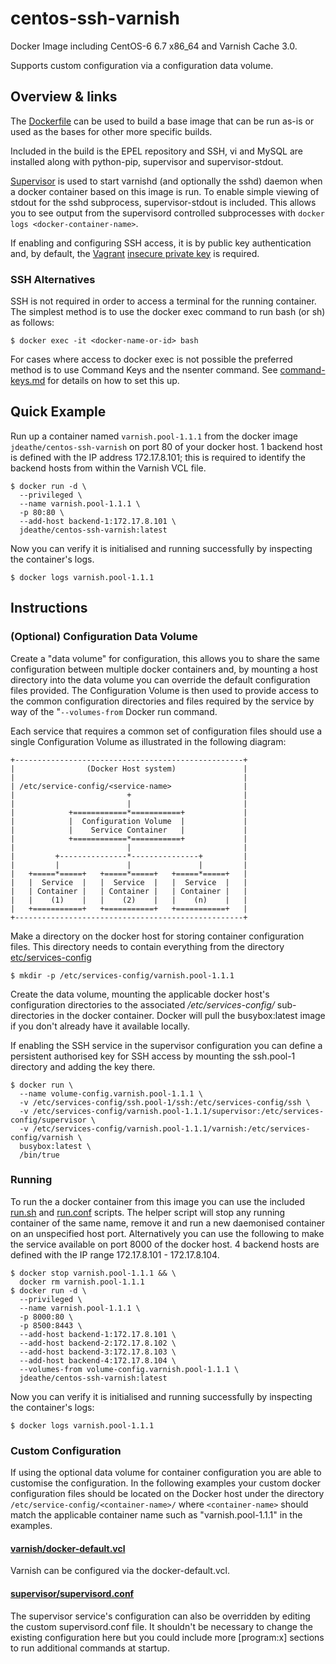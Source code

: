 centos-ssh-varnish
==================

Docker Image including CentOS-6 6.7 x86_64 and Varnish Cache 3.0.

Supports custom configuration via a configuration data volume.

## Overview & links

The [Dockerfile](https://github.com/jdeathe/centos-ssh-varnish/blob/centos-6/Dockerfile) can be used to build a base image that can be run as-is or used as the bases for other more specific builds.

Included in the build is the EPEL repository and SSH, vi and MySQL are installed along with python-pip, supervisor and supervisor-stdout.

[Supervisor](http://supervisord.org/) is used to start varnishd (and optionally the sshd) daemon when a docker container based on this image is run. To enable simple viewing of stdout for the sshd subprocess, supervisor-stdout is included. This allows you to see output from the supervisord controlled subprocesses with `docker logs <docker-container-name>`.

If enabling and configuring SSH access, it is by public key authentication and, by default, the [Vagrant](http://www.vagrantup.com/) [insecure private key](https://github.com/mitchellh/vagrant/blob/master/keys/vagrant) is required.

### SSH Alternatives

SSH is not required in order to access a terminal for the running container. The simplest method is to use the docker exec command to run bash (or sh) as follows: 

```
$ docker exec -it <docker-name-or-id> bash
```

For cases where access to docker exec is not possible the preferred method is to use Command Keys and the nsenter command. See [command-keys.md](https://github.com/jdeathe/centos-ssh-varnish/blob/centos-6/command-keys.md) for details on how to set this up.

## Quick Example

Run up a container named ```varnish.pool-1.1.1``` from the docker image ```jdeathe/centos-ssh-varnish``` on port 80 of your docker host. 1 backend host is defined with the IP address 172.17.8.101; this is required to identify the backend hosts from within the Varnish VCL file.

```
$ docker run -d \
  --privileged \
  --name varnish.pool-1.1.1 \
  -p 80:80 \
  --add-host backend-1:172.17.8.101 \
  jdeathe/centos-ssh-varnish:latest
```

Now you can verify it is initialised and running successfully by inspecting the container's logs.

```
$ docker logs varnish.pool-1.1.1
```

## Instructions

### (Optional) Configuration Data Volume

Create a "data volume" for configuration, this allows you to share the same configuration between multiple docker containers and, by mounting a host directory into the data volume you can override the default configuration files provided. The Configuration Volume is then used to provide access to the common configuration directories and files required by the service by way of the "```--volumes-from``` Docker run command.

Each service that requires a common set of configuration files should use a single Configuration Volume as illustrated in the following diagram:

```
+---------------------------------------------------+
|                (Docker Host system)               |
|                                                   |
| /etc/service-config/<service-name>                |
|                         +                         |
|                         |                         |
|            +============*===========+             |
|            |  Configuration Volume  |             |
|            |    Service Container   |             |
|            +============*===========+             |
|                         |                         |
|         +---------------*---------------+         |
|         |               |               |         |
|   +=====*=====+   +=====*=====+   +=====*=====+   |
|   |  Service  |   |  Service  |   |  Service  |   |
|   | Container |   | Container |   | Container |   |
|   |    (1)    |   |    (2)    |   |    (n)    |   |
|   +===========+   +===========+   +===========+   |
+---------------------------------------------------+

```

Make a directory on the docker host for storing container configuration files. This directory needs to contain everything from the directory [etc/services-config](https://github.com/jdeathe/centos-ssh-varnish/blob/centos-6/etc/services-config)

```
$ mkdir -p /etc/services-config/varnish.pool-1.1.1
```

Create the data volume, mounting the applicable docker host's configuration directories to the associated  */etc/services-config/* sub-directories in the docker container. Docker will pull the busybox:latest image if you don't already have it available locally.

If enabling the SSH service in the supervisor configuration you can define a persistent authorised key for SSH access by mounting the ssh.pool-1 directory and adding the key there.

```
$ docker run \
  --name volume-config.varnish.pool-1.1.1 \
  -v /etc/services-config/ssh.pool-1/ssh:/etc/services-config/ssh \
  -v /etc/services-config/varnish.pool-1.1.1/supervisor:/etc/services-config/supervisor \
  -v /etc/services-config/varnish.pool-1.1.1/varnish:/etc/services-config/varnish \
  busybox:latest \
  /bin/true
```

### Running

To run the a docker container from this image you can use the included [run.sh](https://github.com/jdeathe/centos-ssh-varnish/blob/centos-6/run.sh) and [run.conf](https://github.com/jdeathe/centos-ssh-varnish/blob/centos-6/run.conf) scripts. The helper script will stop any running container of the same name, remove it and run a new daemonised container on an unspecified host port. Alternatively you can use the following to make the service available on port 8000 of the docker host. 4 backend hosts are defined with the IP range 172.17.8.101 - 172.17.8.104.

```
$ docker stop varnish.pool-1.1.1 && \
  docker rm varnish.pool-1.1.1
$ docker run -d \
  --privileged \
  --name varnish.pool-1.1.1 \
  -p 8000:80 \
  -p 8500:8443 \
  --add-host backend-1:172.17.8.101 \
  --add-host backend-2:172.17.8.102 \
  --add-host backend-3:172.17.8.103 \
  --add-host backend-4:172.17.8.104 \
  --volumes-from volume-config.varnish.pool-1.1.1 \
  jdeathe/centos-ssh-varnish:latest
```

Now you can verify it is initialised and running successfully by inspecting the container's logs:

```
$ docker logs varnish.pool-1.1.1
```

### Custom Configuration

If using the optional data volume for container configuration you are able to customise the configuration. In the following examples your custom docker configuration files should be located on the Docker host under the directory ```/etc/service-config/<container-name>/``` where ```<container-name>``` should match the applicable container name such as "varnish.pool-1.1.1" in the examples.

#### [varnish/docker-default.vcl](https://github.com/jdeathe/centos-ssh-varnish/blob/centos-6/etc/services-config/varnish/docker-default.vcl)

Varnish can be configured via the docker-default.vcl.

#### [supervisor/supervisord.conf](https://github.com/jdeathe/centos-ssh-varnish/blob/centos-6/etc/services-config/supervisor/supervisord.conf)

The supervisor service's configuration can also be overridden by editing the custom supervisord.conf file. It shouldn't be necessary to change the existing configuration here but you could include more [program:x] sections to run additional commands at startup.